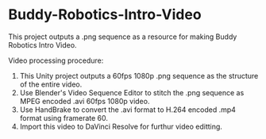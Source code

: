 # Buddy-Robotics-Intro-Video

This project outputs a .png sequence as a resource for making Buddy Robotics Intro Video.

Video processing procedure:

1. This Unity project outputs a 60fps 1080p .png sequence as the structure of the entire video.
2. Use Blender's Video Sequence Editor to stitch the .png sequence as MPEG encoded .avi 60fps 1080p video.
3. Use HandBrake to convert the .avi format to H.264 encoded .mp4 format using framerate 60.
4. Import this video to DaVinci Resolve for furthur video editting. 
